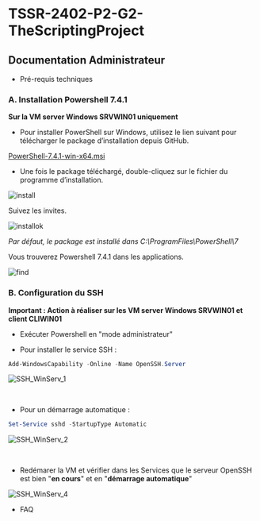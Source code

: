 # TSSR-2402-P2-G2-TheScriptingProject

## Documentation Administrateur

- Pré-requis techniques

### A. Installation Powershell 7.4.1

**Sur la VM server Windows SRVWIN01 uniquement**

- Pour installer PowerShell sur Windows, utilisez le lien suivant pour télécharger le package d’installation depuis GitHub.

[PowerShell-7.4.1-win-x64.msi](https://github.com/PowerShell/PowerShell/releases/download/v7.4.1/PowerShell-7.4.1-win-x64.msi)

- Une fois le package téléchargé, double-cliquez sur le fichier du programme d’installation.

![install](https://github.com/WildCodeSchool/TSSR-2402-P2-G2-TheScriptingProject/blob/Dev/Ressources/Image_Greg/install2.PNG?raw=true)

Suivez les invites.

![installok](https://github.com/WildCodeSchool/TSSR-2402-P2-G2-TheScriptingProject/blob/Dev/Ressources/Image_Greg/install.PNG?raw=true)

_Par défaut, le package est installé dans C:\ProgramFiles\PowerShell\7_

Vous trouverez Powershell 7.4.1 dans les applications.

![find](https://github.com/WildCodeSchool/TSSR-2402-P2-G2-TheScriptingProject/blob/Dev/Ressources/Image_Greg/find.PNG?raw=true)

### B. Configuration du SSH

**Important : Action à réaliser sur les VM server Windows SRVWIN01 et client CLIWIN01**

- Exécuter Powershell en "mode administrateur"

- Pour installer le service SSH :
```powershell
Add-WindowsCapability -Online -Name OpenSSH.Server
```
  
![SSH_WinServ_1](https://raw.githubusercontent.com/WildCodeSchool/TSSR-2402-P1-G1-SecurisationDeMotDePasse/main/Images/SSH%20WinServ/SSH_WinServ_1.jpg)

<br>

- Pour un démarrage automatique :

```powershell 
Set-Service sshd -StartupType Automatic
```

![SSH_WinServ_2](https://raw.githubusercontent.com/WildCodeSchool/TSSR-2402-P1-G1-SecurisationDeMotDePasse/main/Images/SSH%20WinServ/SSH_WinServ_2.jpg)

<br>

- Redémarer la VM et vérifier dans les Services que le serveur OpenSSH est bien "**en cours**" et en "**démarrage automatique**"

![SSH_WinServ_4](https://raw.githubusercontent.com/WildCodeSchool/TSSR-2402-P1-G1-SecurisationDeMotDePasse/main/Images/SSH%20WinServ/SSH_WinServ_4.jpg)








- FAQ
